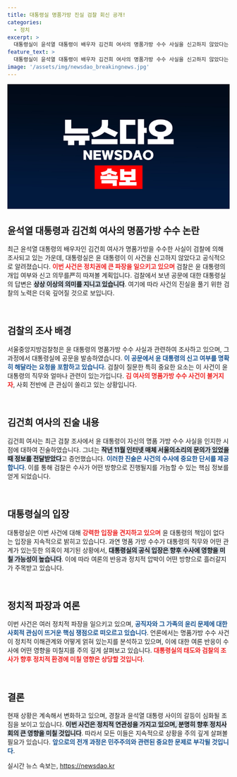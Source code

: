 ```yaml
---
title: 대통령실 명품가방 진실 검찰 회신 공개!
categories:
  - 정치
excerpt: >
  대통령실이 윤석열 대통령이 배우자 김건희 여사의 명품가방 수수 사실을 신고하지 않았다는 검찰 회신이 전해졌다. 검찰은 신고 의무를 조사하며, 의혹이 어떻게 전개될지 관심이 집중되고 있다.
feature_text: >
  대통령실이 윤석열 대통령이 배우자 김건희 여사의 명품가방 수수 사실을 신고하지 않았다는 검찰 회신이 전해졌다. 검찰은 신고 의무를 조사하며, 의혹이 어떻게 전개될지 관심이 집중되고 있다.
image: '/assets/img/newsdao_breakingnews.jpg'
---
```


<p><img src="/assets/img/newsdao_breakingnews.jpg" alt="pcversion 속보" /></p>

<h2 data-ke-size="size26">윤석열 대통령과 김건희 여사의 명품가방 수수 논란</h2>

<p data-ke-size="size16">최근 윤석열 대통령의 배우자인 김건희 여사가 명품가방을 수수한 사실이 검찰에 의해 조사되고 있는 가운데, 대통령실은 윤 대통령이 이 사건을 신고하지 않았다고 공식적으로 알려졌습니다. <b><span style="color: #ee2323;">이번 사건은 정치권에 큰 파장을 일으키고 있으며</span></b> 검찰은 윤 대통령의 개입 여부와 신고 의무를严히 따져볼 계획입니다. 검찰에서 보낸 공문에 대한 대통령실의 답변은 <b><span style="background-color: #21538527;">상상 이상의 의미를 지니고 있습니다</span></b>. 여기에 따라 사건의 진실을 풀기 위한 검찰의 노력은 더욱 깊어질 것으로 보입니다.</p>

<p data-ke-size="size16">&nbsp;</p>

<h2 data-ke-size="size26">검찰의 조사 배경</h2>

<p data-ke-size="size16">서울중앙지방검찰청은 윤 대통령의 명품가방 수수 사실과 관련하여 조사하고 있으며, 그 과정에서 대통령실에 공문을 발송하였습니다. <b><span style="color: #1a5490;">이 공문에서 윤 대통령의 신고 여부를 명확히 해달라는 요청을 포함하고 있습니다</span></b>. 검찰이 질문한 특히 중요한 요소는 이 사건이 윤 대통령의 직무와 얼마나 관련이 있는가입니다. <b><span style="color: #ee2323;">김 여사의 명품가방 수수 사건이 불거지자</span></b>, 사회 전반에 큰 관심이 쏠리고 있는 상황입니다.</p>

<p data-ke-size="size16">&nbsp;</p>

<h2 data-ke-size="size26">김건희 여사의 진술 내용</h2>

<p data-ke-size="size16">김건희 여사는 최근 검찰 조사에서 윤 대통령이 자신의 명품 가방 수수 사실을 인지한 시점에 대하여 진술하였습니다. 그녀는 <b><span style="background-color: #21538527;">작년 11월 인터넷 매체 서울의소리의 문의가 있었을 때 정보를 전달받았다</span></b>고 증언했습니다. <b><span style="color: #1a5490;">이러한 진술은 사건의 수사에 중요한 단서를 제공합니다</span></b>. 이를 통해 검찰은 수사가 어떤 방향으로 진행될지를 가늠할 수 있는 핵심 정보를 얻게 되었습니다.</p>

<p data-ke-size="size16">&nbsp;</p>

<h2 data-ke-size="size26">대통령실의 입장</h2>

<p data-ke-size="size16">대통령실은 이번 사건에 대해 <b><span style="color: #ee2323;">강력한 입장을 견지하고 있으며</span></b> 윤 대통령의 책임이 없다는 입장을 지속적으로 밝히고 있습니다. 과연 명품 가방 수수가 대통령의 직무와 어떤 관계가 있는듯한 의혹이 제기된 상황에서, <b><span style="background-color: #21538527;">대통령실의 공식 입장은 향후 수사에 영향을 미칠 가능성이 높습니다</span></b>. 이에 따라 여론의 반응과 정치적 압박이 어떤 방향으로 흘러갈지가 주목받고 있습니다.</p>

<p data-ke-size="size16">&nbsp;</p>

<h2 data-ke-size="size26">정치적 파장과 여론</h2>

<p data-ke-size="size16">이번 사건은 여러 정치적 파장을 일으키고 있으며, <b><span style="color: #1a5490;">공직자와 그 가족의 윤리 문제에 대한 사회적 관심이 뜨거운 핵심 쟁점으로 떠오르고 있습니다</span></b>. 언론에서는 명품가방 수수 사건이 정치적 이해관계와 어떻게 얽혀 있는지를 분석하고 있으며, 이에 대한 여론 반응이 수사에 어떤 영향을 미칠지를 주의 깊게 살펴보고 있습니다. <b><span style="color: #ee2323;">대통령실의 태도와 검찰의 조사가 향후 정치적 환경에 미칠 영향은 상당할 것입니다</span></b>.</p>

<p data-ke-size="size16">&nbsp;</p>

<h2 data-ke-size="size26">결론</h2>

<p data-ke-size="size16">현재 상황은 계속해서 변화하고 있으며, 경찰과 윤석열 대통령 사이의 갈등이 심화될 조짐을 보이고 있습니다. <b><span style="background-color: #21538527;">이번 사건은 정치적 연관성을 가지고 있으며, 분명히 향후 정치사회의 큰 영향을 미칠 것입니다</span></b>. 따라서 모든 이들은 지속적으로 상황을 주의 깊게 살펴볼 필요가 있습니다. <b><span style="color: #1a5490;">앞으로의 전개 과정은 민주주의와 관련된 중요한 문제로 부각될 것입니다</span></b>.</p>
실시간 뉴스 속보는, <a href="https://newsdao.kr" rel="dofollow">https://newsdao.kr</a>


